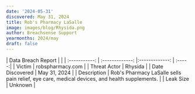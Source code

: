 ```yaml
---
date: '2024-05-31'
discovered: May 31, 2024
title: Rob's Pharmacy LaSalle
image: images/blog/Rhysida.png
author: Breachsense Support
yearmonths: 2024/may
draft: false
---
```


| Data Breach Report           |              | 
| :-----------: | :-------------:     |:-------------:    | :-----:|
| Victim      | robspharmacy.com      | 
| Threat Actor      | Rhysida      | 
| Date Discovered      | May 31, 2024      | 
| Description      | Rob's Pharmacy LaSalle sells pain relief, eye care, medical devices, and health supplements.      | 
| Leak Size      | Unknown      | 

